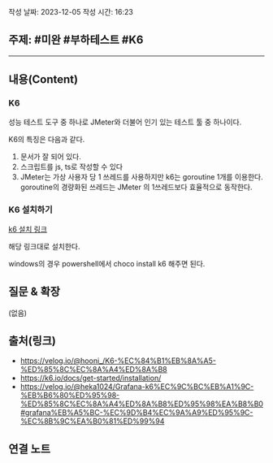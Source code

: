 작성 날짜: 2023-12-05
작성 시간: 16:23

## 주제: #미완 #부하테스트 #K6

----
## 내용(Content)

### K6
성능 테스트 도구 중 하나로 JMeter와 더불어 인기 있는 테스트 툴 중 하나이다. 

K6의 특징은 다음과 같다.

1. 문서가 잘 되어 있다.
2. 스크립트를 js, ts로 작성할 수 있다
3. JMeter는 가상 사용자 당 1 쓰레드를 사용하지만 k6는 goroutine 1개를 이용한다. goroutine의 경량화된 쓰레드는 JMeter 의 1쓰레드보다 효율적으로 동작한다.

### K6 설치하기

[k6 설치 링크](https://k6.io/docs/get-started/installation/) 

해당 링크대로 설치한다. 

windows의 경우 powershell에서 choco install k6 해주면 된다.
## 질문 & 확장

(없음)

## 출처(링크)
- https://velog.io/@hooni_/K6-%EC%84%B1%EB%8A%A5-%ED%85%8C%EC%8A%A4%ED%8A%B8
- https://k6.io/docs/get-started/installation/
- https://velog.io/@heka1024/Grafana-k6%EC%9C%BC%EB%A1%9C-%EB%B6%80%ED%95%98-%ED%85%8C%EC%8A%A4%ED%8A%B8%ED%95%98%EA%B8%B0#grafana%EB%A5%BC-%EC%9D%B4%EC%9A%A9%ED%95%9C-%EC%8B%9C%EA%B0%81%ED%99%94
## 연결 노트










